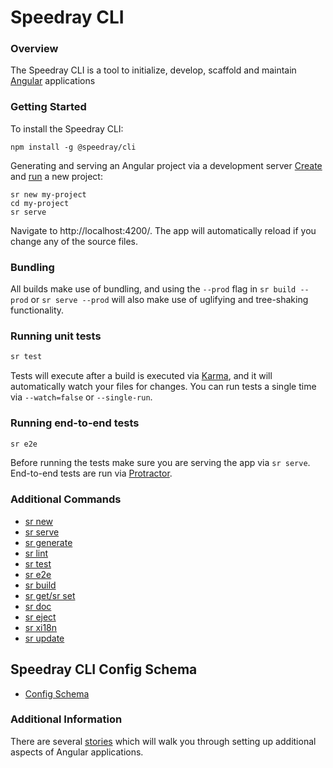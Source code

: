 <!-- Links in /docs/documentation should NOT have `.md` at the end, because they end up in our wiki at release. -->

# Speedray CLI

### Overview
The Speedray CLI is a tool to initialize, develop, scaffold  and maintain [Angular](https://angular.io) applications

### Getting Started
To install the Speedray CLI:
```
npm install -g @speedray/cli
```

Generating and serving an Angular project via a development server
[Create](new) and [run](serve) a new project:
```
sr new my-project
cd my-project
sr serve
```
Navigate to http://localhost:4200/. The app will automatically reload if you change any of the source files.

### Bundling

All builds make use of bundling, and using the `--prod` flag in  `sr build --prod`
or `sr serve --prod` will also make use of uglifying and tree-shaking functionality.

### Running unit tests

```bash
sr test
```

Tests will execute after a build is executed via [Karma](http://karma-runner.github.io/0.13/index.html), and it will automatically watch your files for changes. You can run tests a single time via `--watch=false` or `--single-run`.

### Running end-to-end tests

```bash
sr e2e
```

Before running the tests make sure you are serving the app via `sr serve`.
End-to-end tests are run via [Protractor](https://angular.github.io/protractor/).

### Additional Commands
* [sr new](new)
* [sr serve](serve)
* [sr generate](generate)
* [sr lint](lint)
* [sr test](test)
* [sr e2e](e2e)
* [sr build](build)
* [sr get/sr set](config)
* [sr doc](doc)
* [sr eject](eject)
* [sr xi18n](xi18n)
* [sr update](update)

## Speedray CLI Config Schema
* [Config Schema](angular-cli)

### Additional Information
There are several [stories](stories) which will walk you through setting up
additional aspects of Angular applications.
